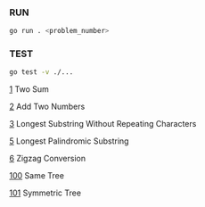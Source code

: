 ### RUN
```bash
go run . <problem_number>
```

### TEST
```bash
go test -v ./...
```

[1](https://leetcode.com/problems/two-sum) Two Sum

[2](https://leetcode.com/problems/add-two-numbers) Add Two Numbers

[3](https://leetcode.com/problems/longest-substring-without-repeating-characters) Longest Substring Without Repeating Characters

[5](https://leetcode.com/problems/longest-palindromic-substring) Longest Palindromic Substring

[6](https://leetcode.com/problems/zigzag-conversion) Zigzag Conversion

[100](https://leetcode.com/problems/same-tree) Same Tree

[101](https://leetcode.com/problems/symmetric-tree) Symmetric Tree

<!-- 




[9](https://leetcode.com/problems/palindrome-number) Palindrome Number

[11](https://leetcode.com/problems/container-with-most-water) Container With Most Water

[12](https://leetcode.com/problems/integer-to-roman) Integer to Roman

[13](https://leetcode.com/problems/roman-to-integer) Roman to Integer

[14](https://leetcode.com/problems/longest-common-prefix) Longest Common Prefix

[15](https://leetcode.com/problems/3sum) 3Sum

[17](https://leetcode.com/problems/letter-combinations-of-a-phone-number) Letter Combinations of a Phone Number

[19](https://leetcode.com/problems/remove-nth-node-from-end-of-list) Remove Nth Node From End of List

[20](https://leetcode.com/problems/valid-parentheses) Valid Parentheses

[21](https://leetcode.com/problems/merge-two-sorted-lists) Merge Two Sorted Lists

[23](https://leetcode.com/problems/merge-k-sorted-lists) Merge k Sorted Lists

[24](https://leetcode.com/problems/swap-nodes-in-pairs) Swap Nodes in Pairs

[26](https://leetcode.com/problems/remove-duplicates-from-sorted-array) Remove Duplicates from Sorted Array

[27](https://leetcode.com/problems/remove-element) Remove Element

[28](https://leetcode.com/problems/find-the-index-of-the-first-occurrence-in-a-string) Find the Index of the First Occurrence in a String

[33](https://leetcode.com/problems/search-in-rotated-sorted-array) Search in Rotated Sorted Array

[39](https://leetcode.com/problems/combination-sum) Combination Sum

[42](https://leetcode.com/problems/trapping-rain-water) Trapping Rain Water

[45](https://leetcode.com/problems/jump-game-ii) Jump Game II

[48](https://leetcode.com/problems/rotate-image) Rotate Image

[49](https://leetcode.com/problems/group-anagrams) Group Anagrams

[53](https://leetcode.com/problems/maximum-subarray) Maximum Subarray

[54](https://leetcode.com/problems/spiral-matrix) Spiral Matrix

[55](https://leetcode.com/problems/jump-game) Jump Game

[56](https://leetcode.com/problems/merge-intervals) Merge Intervals

[57](https://leetcode.com/problems/insert-interval) Insert Interval

[58](https://leetcode.com/problems/length-of-last-word) Length of Last Word

[59](https://leetcode.com/problems/spiral-matrix-ii) Spiral Matrix II

[62](https://leetcode.com/problems/unique-paths) Unique Paths

[67](https://leetcode.com/problems/add-binary) Add Binary

[68](https://leetcode.com/problems/text-justification) Text Justification

[70](https://leetcode.com/problems/climbing-stairs) Climbing Stairs

[72](https://leetcode.com/problems/edit-distance) Edit Distance

[73](https://leetcode.com/problems/set-matrix-zeroes) Set Matrix Zeroes

[76](https://leetcode.com/problems/minimum-window-substring) Minimum Window Substring

[79](https://leetcode.com/problems/word-search) Word Search

[80](https://leetcode.com/problems/remove-duplicates-from-sorted-array-ii) Remove Duplicates from Sorted Array II

[88](https://leetcode.com/problems/merge-sorted-array) Merge Sorted Array

[91](https://leetcode.com/problems/decode-ways) Decode Ways

[92](https://leetcode.com/problems/reverse-linked-list-ii) Reverse Linked List II

[96](https://leetcode.com/problems/unique-binary-search-trees) Unique Binary Search Trees

[98](https://leetcode.com/problems/validate-binary-search-tree) Validate Binary Search Tree

[102](https://leetcode.com/problems/binary-tree-level-order-traversal) Binary Tree Level Order Traversal

[103](https://leetcode.com/problems/binary-tree-zigzag-level-order-traversal) Binary Tree Zigzag Level Order Traversal

[104](https://leetcode.com/problems/maximum-depth-of-binary-tree) Maximum Depth of Binary Tree

[105](https://leetcode.com/problems/construct-binary-tree-from-preorder-and-inorder-traversal) Construct Binary Tree from Preorder and Inorder Traversal

[121](https://leetcode.com/problems/best-time-to-buy-and-sell-stock) Best Time to Buy and Sell Stock

[122](https://leetcode.com/problems/best-time-to-buy-and-sell-stock-ii) Best Time to Buy and Sell Stock II

[124](https://leetcode.com/problems/binary-tree-maximum-path-sum) Binary Tree Maximum Path Sum

[125](https://leetcode.com/problems/valid-palindrome) Valid Palindrome

[128](https://leetcode.com/problems/longest-consecutive-sequence) Longest Consecutive Sequence

[129](https://leetcode.com/problems/sum-root-to-leaf-numbers) Sum Root to Leaf Numbers

[130](https://leetcode.com/problems/surrounded-regions) Surrounded Regions

[134](https://leetcode.com/problems/gas-station) Gas Station

[135](https://leetcode.com/problems/candy) Candy

[136](https://leetcode.com/problems/single-number) Single Number

[139](https://leetcode.com/problems/word-break) Word Break

[143](https://leetcode.com/problems/reorder-list) Reorder List

[151](https://leetcode.com/problems/reverse-words-in-a-string) Reverse Words in a String

[152](https://leetcode.com/problems/maximum-product-subarray) Maximum Product Subarray

[153](https://leetcode.com/problems/find-minimum-in-rotated-sorted-array) Find Minimum in Rotated Sorted Array

[162](https://leetcode.com/problems/find-peak-element) Find Peak Element

[168](https://leetcode.com/problems/excel-sheet-column-title) Excel Sheet Column Title

[169](https://leetcode.com/problems/majority-element) Majority Element

[189](https://leetcode.com/problems/rotate-array) Rotate Array

[190](https://leetcode.com/problems/reverse-bits) Reverse Bits

[191](https://leetcode.com/problems/number-of-1-bits) Number of 1 Bits

[198](https://leetcode.com/problems/house-robber) House Robber

[199](https://leetcode.com/problems/binary-tree-right-side-view) Binary Tree Right Side View

[200](https://leetcode.com/problems/number-of-islands) Number of Islands

[202](https://leetcode.com/problems/happy-number) Happy Number

[203](https://leetcode.com/problems/remove-linked-list-elements) Remove Linked List Elements

[206](https://leetcode.com/problems/reverse-linked-list) Reverse Linked List

[207](https://leetcode.com/problems/course-schedule) Course Schedule

[208](https://leetcode.com/problems/implement-trie-prefix-tree) Implement Trie (Prefix Tree)

[211](https://leetcode.com/problems/design-add-and-search-words-data-structure) Design Add and Search Words Data Structure

[212](https://leetcode.com/problems/word-search-ii) Word Search II

[213](https://leetcode.com/problems/house-robber-ii) House Robber II

[215](https://leetcode.com/problems/kth-largest-element-in-an-array) Kth Largest Element in an Array

[216](https://leetcode.com/problems/combination-sum-iii) Combination Sum III

[217](https://leetcode.com/problems/contains-duplicate) Contains Duplicate

[226](https://leetcode.com/problems/invert-binary-tree) Invert Binary Tree

[230](https://leetcode.com/problems/kth-smallest-element-in-a-bst) Kth Smallest Element in a BST

[235](https://leetcode.com/problems/lowest-common-ancestor-of-a-binary-search-tree) Lowest Common Ancestor of a Binary Search Tree

[236](https://leetcode.com/problems/lowest-common-ancestor-of-a-binary-tree) Lowest Common Ancestor of a Binary Tree

[238](https://leetcode.com/problems/product-of-array-except-self) Product of Array Except Self

[242](https://leetcode.com/problems/valid-anagram) Valid Anagram

[258](https://leetcode.com/problems/add-digits) Add Digits

[260](https://leetcode.com/problems/single-number-iii) Single Number III

[268](https://leetcode.com/problems/missing-number) Missing Number

[274](https://leetcode.com/problems/h-index) H-Index

[283](https://leetcode.com/problems/move-zeroes) Move Zeroes

[295](https://leetcode.com/problems/find-median-from-data-stream) Find Median from Data Stream

[297](https://leetcode.com/problems/serialize-and-deserialize-binary-tree) Serialize and Deserialize Binary Tree

[300](https://leetcode.com/problems/longest-increasing-subsequence) Longest Increasing Subsequence

[310](https://leetcode.com/problems/minimum-height-trees) Minimum Height Trees

[319](https://leetcode.com/problems/bulb-switcher) Bulb Switcher

[322](https://leetcode.com/problems/coin-change) Coin Change

[328](https://leetcode.com/problems/odd-even-linked-list) Odd Even Linked List

[334](https://leetcode.com/problems/increasing-triplet-subsequence) Increasing Triplet Subsequence

[338](https://leetcode.com/problems/counting-bits) Counting Bits

[345](https://leetcode.com/problems/reverse-vowels-of-a-string) Reverse Vowels of a String

[347](https://leetcode.com/problems/top-k-frequent-elements) Top K Frequent Elements

[368](https://leetcode.com/problems/largest-divisible-subset) Largest Divisible Subset

[371](https://leetcode.com/problems/sum-of-two-integers) Sum of Two Integers

[374](https://leetcode.com/problems/guess-number-higher-or-lower) Guess Number Higher or Lower

[380](https://leetcode.com/problems/insert-delete-getrandom-o1) Insert Delete GetRandom O(1)

[392](https://leetcode.com/problems/is-subsequence) Is Subsequence

[394](https://leetcode.com/problems/decode-string) Decode String

[399](https://leetcode.com/problems/evaluate-division) Evaluate Division

[402](https://leetcode.com/problems/remove-k-digits) Remove K Digits

[404](https://leetcode.com/problems/sum-of-left-leaves) Sum of Left Leaves

[417](https://leetcode.com/problems/pacific-atlantic-water-flow) Pacific Atlantic Water Flow

[424](https://leetcode.com/problems/longest-repeating-character-replacement) Longest Repeating Character Replacement

[435](https://leetcode.com/problems/non-overlapping-intervals) Non-overlapping Intervals

[437](https://leetcode.com/problems/path-sum-iii) Path Sum III

[441](https://leetcode.com/problems/arranging-coins) Arranging Coins

[443](https://leetcode.com/problems/string-compression) String Compression

[450](https://leetcode.com/problems/delete-node-in-a-bst) Delete Node in a BST

[452](https://leetcode.com/problems/minimum-number-of-arrows-to-burst-balloons) Minimum Number of Arrows to Burst Balloons

[461](https://leetcode.com/problems/hamming-distance) Hamming Distance

[506](https://leetcode.com/problems/relative-ranks) Relative Ranks

[540](https://leetcode.com/problems/single-element-in-a-sorted-array) Single Element in a Sorted Array

[547](https://leetcode.com/problems/number-of-provinces) Number of Provinces

[572](https://leetcode.com/problems/subtree-of-another-tree) Subtree of Another Tree

[605](https://leetcode.com/problems/can-place-flowers) Can Place Flowers

[623](https://leetcode.com/problems/add-one-row-to-tree) Add One Row to Tree

[643](https://leetcode.com/problems/maximum-average-subarray-i) Maximum Average Subarray I

[647](https://leetcode.com/problems/palindromic-substrings) Palindromic Substrings

[649](https://leetcode.com/problems/dota2-senate) Dota2 Senate

[658](https://leetcode.com/problems/find-k-closest-elements) Find K Closest Elements

[692](https://leetcode.com/problems/top-k-frequent-words) Top K Frequent Words

[700](https://leetcode.com/problems/search-in-a-binary-search-tree) Search in a Binary Search Tree

[703](https://leetcode.com/problems/kth-largest-element-in-a-stream) Kth Largest Element in a Stream

[705](https://leetcode.com/problems/design-hashset) Design HashSet

[714](https://leetcode.com/problems/best-time-to-buy-and-sell-stock-with-transaction-fee) Best Time to Buy and Sell Stock with Transaction Fee

[724](https://leetcode.com/problems/find-pivot-index) Find Pivot Index

[735](https://leetcode.com/problems/asteroid-collision) Asteroid Collision

[739](https://leetcode.com/problems/daily-temperatures) Daily Temperatures

[746](https://leetcode.com/problems/min-cost-climbing-stairs) Min Cost Climbing Stairs

[785](https://leetcode.com/problems/is-graph-bipartite) Is Graph Bipartite

[790](https://leetcode.com/problems/domino-and-tromino-tiling) Domino and Tromino Tiling

[797](https://leetcode.com/problems/all-paths-from-source-to-target) All Paths From Source to Target

[837](https://leetcode.com/problems/new-21-game) New 21 Game

[839](https://leetcode.com/problems/similar-string-groups) Similar String Groups

[841](https://leetcode.com/problems/keys-and-rooms) Keys and Rooms

[872](https://leetcode.com/problems/leaf-similar-trees) Leaf-Similar Trees

[875](https://leetcode.com/problems/koko-eating-bananas) Koko Eating Bananas

[901](https://leetcode.com/problems/online-stock-span) Online Stock Span

[931](https://leetcode.com/problems/minimum-falling-path-sum) Minimum Falling Path Sum

[933](https://leetcode.com/problems/number-of-recent-calls) Number of Recent Calls

[938](https://leetcode.com/problems/range-sum-of-bst) Range Sum of BST

[980](https://leetcode.com/problems/unique-paths-iii) Unique Paths III

[994](https://leetcode.com/problems/rotting-oranges) Rotting Oranges

[1004](https://leetcode.com/problems/max-consecutive-ones-iii) Max Consecutive Ones III

[1026](https://leetcode.com/problems/maximum-difference-between-node-and-ancestor) Maximum Difference Between Node and Ancestor

[1035](https://leetcode.com/problems/uncrossed-lines) Uncrossed Lines

[1046](https://leetcode.com/problems/last-stone-weight) Last Stone Weight

[1048](https://leetcode.com/problems/longest-string-chain) Longest String Chain

[1071](https://leetcode.com/problems/greatest-common-divisor-of-strings) Greatest Common Divisor of Strings

[1091](https://leetcode.com/problems/shortest-path-in-binary-matrix) Shortest Path in Binary Matrix

[1137](https://leetcode.com/problems/n-th-tribonacci-number) N-th Tribonacci Number

[1140](https://leetcode.com/problems/stone-game-ii) Stone Game II

[1143](https://leetcode.com/problems/longest-common-subsequence) Longest Common Subsequence

[1161](https://leetcode.com/problems/maximum-level-sum-of-a-binary-tree) Maximum Level Sum of a Binary Tree

[1207](https://leetcode.com/problems/unique-number-of-occurrences) Unique Number of Occurrences

[1268](https://leetcode.com/problems/search-suggestions-system) Search Suggestions System

[1318](https://leetcode.com/problems/minimum-flips-to-make-a-or-b-equal-to-c) Minimum Flips to Make a OR b Equal to c

[1372](https://leetcode.com/problems/longest-zigzag-path-in-a-binary-tree) Longest ZigZag Path in a Binary Tree

[1396](https://leetcode.com/problems/design-underground-system) Design Underground System

[1413](https://leetcode.com/problems/minimum-value-to-get-positive-step-by-step-sum) Minimum Value to Get Positive Step by Step Sum

[1431](https://leetcode.com/problems/kids-with-the-greatest-number-of-candies) Kids With the Greatest Number of Candies

[1448](https://leetcode.com/problems/count-good-nodes-in-binary-tree) Count Good Nodes in Binary Tree

[1456](https://leetcode.com/problems/maximum-number-of-vowels-in-a-substring-of-given-length) Maximum Number of Vowels in a Substring of Given Length

[1466](https://leetcode.com/problems/reorder-routes-to-make-all-paths-lead-to-the-city-zero) Reorder Routes to Make All Paths Lead to the City Zero

[1491](https://leetcode.com/problems/average-salary-excluding-the-minimum-and-maximum-salary) Average Salary Excluding the Minimum and Maximum Salary

[1493](https://leetcode.com/problems/longest-subarray-of-1s-after-deleting-one-element) Longest Subarray of 1's After Deleting One Element

[1557](https://leetcode.com/problems/minimum-number-of-vertices-to-reach-all-nodes) Minimum Number of Vertices to Reach All Nodes

[1572](https://leetcode.com/problems/matrix-diagonal-sum) Matrix Diagonal Sum

[1603](https://leetcode.com/problems/design-parking-system) Design Parking System

[1657](https://leetcode.com/problems/determine-if-two-strings-are-close) Determine if Two Strings Are Close

[1679](https://leetcode.com/problems/max-number-of-k-sum-pairs) Max Number of K-Sum Pairs

[1721](https://leetcode.com/problems/swapping-nodes-in-a-linked-list) Swapping Nodes in a Linked List

[1732](https://leetcode.com/problems/find-the-highest-altitude) Find the Highest Altitude

[1768](https://leetcode.com/problems/merge-strings-alternately) Merge Strings Alternately

[1822](https://leetcode.com/problems/sign-of-the-product-of-an-array) Sign of the Product of an Array

[1834](https://leetcode.com/problems/single-threaded-cpu) Single-Threaded CPU

[1926](https://leetcode.com/problems/nearest-exit-from-entrance-in-maze) Nearest Exit from Entrance in Maze

[2095](https://leetcode.com/problems/delete-the-middle-node-of-a-linked-list) Delete the Middle Node of a Linked List

[2130](https://leetcode.com/problems/maximum-twin-sum-of-a-linked-list) Maximum Twin Sum of a Linked List

[2140](https://leetcode.com/problems/solving-questions-with-brainpower) Solving Questions With Brainpower

[2215](https://leetcode.com/problems/find-the-difference-of-two-arrays) Find the Difference of Two Arrays

[2300](https://leetcode.com/problems/successful-pairs-of-spells-and-potions) Successful Pairs of Spells and Potions

[2336](https://leetcode.com/problems/smallest-number-in-infinite-set) Smallest Number in Infinite Set

[2352](https://leetcode.com/problems/equal-row-and-column-pairs) Equal Row and Column Pairs

[2390](https://leetcode.com/problems/removing-stars-from-a-string) Removing Stars From a String

[2462](https://leetcode.com/problems/total-cost-to-hire-k-workers) Total Cost to Hire K Workers

[2542](https://leetcode.com/problems/maximum-subsequence-score) Maximum Subsequence Score

[3075](https://leetcode.com/problems/maximize-happiness-of-selected-children) Maximize Happiness of Selected Children -->